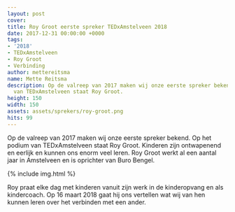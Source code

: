 ```yaml
---
layout: post
cover:
title: Roy Groot eerste spreker TEDxAmstelveen 2018
date: 2017-12-31 00:00:00 +0000
tags:
- '2018'
- TEDxAmstelveen
- Roy Groot
- Verbinding
author: mettereitsma
name: Mette Reitsma
description: Op de valreep van 2017 maken wij onze eerste spreker bekend. Op het podium
  van TEDxAmstelveen staat Roy Groot.
height: 150
width: 150
assets: assets/sprekers/roy-groot.png
hits: 99
---
```


Op de valreep van 2017 maken wij onze eerste spreker bekend. Op het podium van TEDxAmstelveen staat Roy Groot.
Kinderen zijn ontwapenend en eerlijk en kunnen ons enorm veel leren. Roy Groot werkt al een aantal jaar in Amstelveen en is oprichter van Buro Bengel.

{% include img.html %}

Roy praat elke dag met kinderen vanuit zijn werk in de kinderopvang en als kindercoach. Op 16 maart 2018 gaat hij ons vertellen wat wij van hen kunnen leren over het verbinden met een ander.
